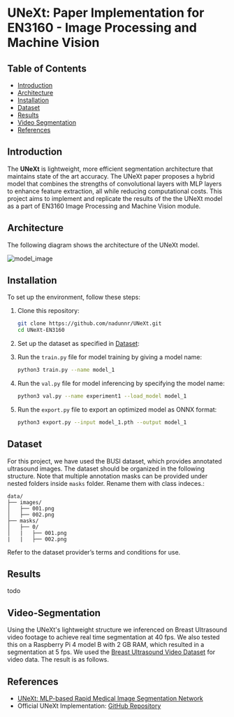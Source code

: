 # UNeXt: Paper Implementation for EN3160 - Image Processing and Machine Vision

## Table of Contents
- [Introduction](#introduction)
- [Architecture](#architecture)
- [Installation](#installation)
- [Dataset](#dataset)
- [Results](#results)
- [Video Segmentation](#video-segmentation)
- [References](#references)

## Introduction

The **UNeXt** is lightweight, more efficient segmentation architecture that maintains state of the art accuracy. The UNeXt paper proposes a hybrid model that combines the strengths of convolutional layers with MLP layers to enhance feature extraction, all while reducing computational costs. This project aims to implement and replicate  the results of the the UNeXt model as a part of EN3160 Image Processing and Machine Vision module.

## Architecture
The following diagram shows the architecture of the UNeXt model.

![model_image](https://jeya-maria-jose.github.io/UNext-web/resources/fastunet-arch.png)

## Installation

To set up the environment, follow these steps:

1. Clone this repository:
   ```bash
   git clone https://github.com/nadunnr/UNeXt.git
   cd UNeXt-EN3160
   ```

2. Set up the dataset as specified in [Dataset](#dataset):

3. Run the `train.py` file for model training by giving a model name:
   ```bash
   python3 train.py --name model_1
   ```
4. Run the `val.py` file for model inferencing by specifying the model name:
   ```bash
   python3 val.py --name experiment1 --load_model model_1
   ```
5. Run the `export.py` file to export an optimized model as ONNX format:
   ```bash
   python3 export.py --input model_1.pth --output model_1
   ```


## Dataset

For this project, we have used the BUSI dataset, which provides annotated ultrasound images. The dataset should be organized in the following structure. Note that multiple annotation masks can be provided under nested folders inside `masks` folder. Rename them with class indeces.:

```plaintext
data/
├── images/
│   ├── 001.png
│   ├── 002.png
├── masks/
│   ├── 0/
│   |   ├── 001.png
|   |   ├── 002.png
```

Refer to the dataset provider’s terms and conditions for use.

## Results

todo

## Video-Segmentation
Using the UNeXt's lightweight structure we inferenced on  Breast Ultrasound video footage to achieve real time segmentation at 40 fps. We also tested this on a Raspberry Pi 4 model B with 2 GB RAM, which resulted in a segmentation at 5 fps. We used the [Breast Ultrasound Video Dataset](https://paperswithcode.com/dataset/breast-lesion-detection-in-ultrasound-video) for video data. The result is as follows.




## References

- [UNeXt: MLP-based Rapid Medical Image Segmentation Network](https://arxiv.org/abs/2203.04967)
- Official UNeXt Implementation: [GitHub Repository](https://github.com/jeya-maria-jose/UNeXt-pytorch)